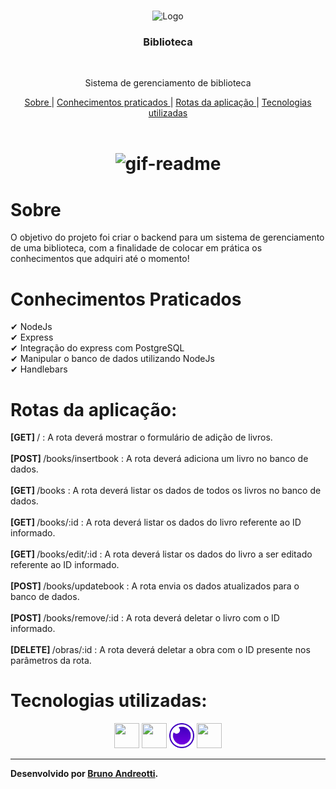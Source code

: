 <br />
<p align="center">
    <img src="https://i.pinimg.com/originals/dd/64/da/dd64da585bc57cb05e5fd4d8ce873f57.png" alt="Logo" width="200">

  <h3 align="center">Biblioteca</h3>
 <br />
  <p align="center">
     Sistema de gerenciamento de biblioteca
      <p align="center">
  <a href="#sobre"> Sobre </a> |
  <a href="#conhecimentos-praticados"> Conhecimentos praticados </a> |
  <a href="#rotas-da-aplicação"> Rotas da aplicação </a> |
  <a href="#tecnologias-utilizadas"> Tecnologias utilizadas </a>      
       <br />
    <br />
    <h1 align="center">
    <img src="./readme/biblioteca.gif" alt="gif-readme">
 </h1>
  </p>
</p>


# Sobre
O objetivo do projeto foi criar o backend para um sistema de gerenciamento de uma biblioteca, com a finalidade de colocar em prática os conhecimentos que adquiri até o momento!

# Conhecimentos Praticados
✔ NodeJs <br>
✔ Express <br>
✔ Integração do express com PostgreSQL <br>
✔ Manipular o banco de dados utilizando NodeJs <br>
✔ Handlebars <br>

# Rotas da aplicação:
<b>[GET] </b> / : A rota deverá mostrar o formulário de adição de livros.<br><br>
<b>[POST] </b> /books/insertbook : A rota deverá adiciona um livro no banco de dados.<br><br>
<b>[GET] </b> /books : A rota deverá listar os dados de todos os livros no banco de dados.<br><br>
<b>[GET] </b> /books/:id : A rota deverá listar os dados do livro referente ao ID informado.<br><br>
<b>[GET] </b> /books/edit/:id : A rota deverá listar os dados do livro a ser editado referente ao ID informado. <br><br>
<b>[POST] </b> /books/updatebook :  A rota envia os dados atualizados para o banco de dados. <br><br>
<b>[POST] </b> /books/remove/:id : A rota deverá deletar o livro com o ID informado.<br><br>
<b>[DELETE] </b> /obras/:id : A rota deverá deletar a obra com o ID presente nos parâmetros da rota.<br>

# Tecnologias utilizadas: 
<p align="center">
<a href="https://nodejs.org/en/"><img src="https://cdn.jsdelivr.net/gh/devicons/devicon/icons/nodejs/nodejs-original.svg" height="40" width="40" /></a> <a href="https://expressjs.com/pt-br/"><img src="https://cdn.jsdelivr.net/gh/devicons/devicon/icons/express/express-original-wordmark.svg" height="40" width="40" /></a> <a href="https://insomnia.rest/download"><img src="https://raw.githubusercontent.com/brunoandreotti/biblioteca-backend/79c23c6a4bdd0bc6cb95463ee47741f2226cb0b1/readme/insomnia.svg" height="40" width="40" /></a> <a href="https://handlebarsjs.com"><img src="https://cdn.jsdelivr.net/gh/devicons/devicon/icons/handlebars/handlebars-original-wordmark.svg" height="40" width="40" /></a>
</p>



---
**Desenvolvido  por [Bruno Andreotti](www.linkedin.com/in/bruno-andreotti/).** 
